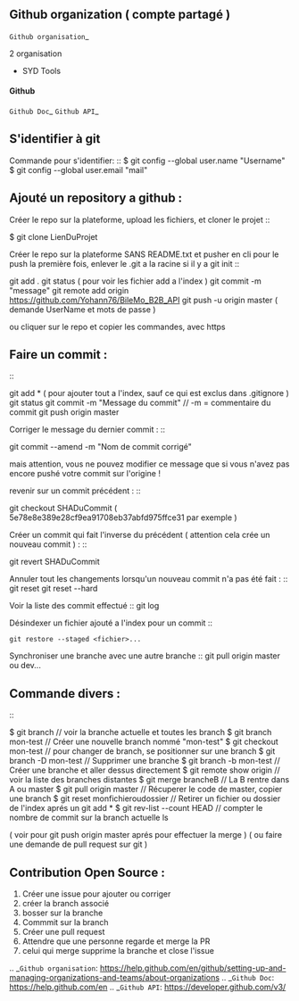 
## Github organization ( compte partagé )

`Github organisation`_

2 organisation
- SYD Tools

#### Github

`Github Doc`_
`Github API`_

S'identifier à git
-------------------

Commande pour s'identifier:
::
     $ git config --global user.name "Username"
     $ git config --global user.email "mail"

Ajouté un repository a github :
-------------------

Créer le repo sur la plateforme, upload les fichiers, et cloner le projet
::

   $ git clone LienDuProjet

Créer le repo sur la plateforme SANS README.txt et pusher en cli
pour le push la première fois, enlever le .git a la racine si il y a
git init
::

   git add .
   git status ( pour voir les fichier add a l'index )
   git commit -m "message"
   git remote add origin https://github.com/Yohann76/BileMo_B2B_API
   git push -u origin master ( demande UserName et mots de passe )

ou cliquer sur le repo et copier les commandes, avec https


Faire un commit :
-------------------
::

   git add * ( pour ajouter tout a l'index, sauf ce qui est exclus dans .gitignore )
   git status
   git commit -m "Message du commit"  // -m = commentaire du commit
   git push origin master

Corriger le message du dernier commit :
::

   git commit --amend -m "Nom de commit corrigé"

mais attention, vous ne pouvez modifier ce message que si vous n'avez pas encore pushé votre commit sur l'origine !

revenir sur un commit précédent  :
::

   git checkout SHADuCommit ( 5e78e8e389e28cf9ea91708eb37abfd975ffce31 par exemple )

Créer un commit qui fait l'inverse du précédent ( attention cela crée un nouveau commit )  :
::

   git revert SHADuCommit

Annuler tout les changements lorsqu'un nouveau commit n'a pas été fait :
::
   git reset
   git reset --hard‌


Voir la liste des commit effectué
::
   git log

Désindexer un fichier ajouté a l'index pour un commit
::

    git restore --staged <fichier>...

Synchroniser une branche avec une autre branche
::
   git pull origin master ou dev...


Commande divers :
-------------------
::

   $ git branch // voir la branche actuelle et toutes les branch
   $ git branch mon-test // Créer une nouvelle branch nommé "mon-test"
   $ git checkout mon-test // pour changer de branch, se positionner sur une branch
   $ git branch -D mon-test // Supprimer une branche
   $ git branch -b mon-test // Créer une branche et aller dessus directement
   $ git remote show origin // voir la liste des branches distantes
   $ git merge brancheB // La B rentre dans A ou master
   $ git pull origin master // Récuperer le code de master, copier une branch
   $ git reset monfichieroudossier // Retirer un fichier ou dossier de l'index aprés un git add *
   $ git rev-list --count HEAD // compter le nombre de commit sur la branch actuelle ls

( voir pour git push origin master aprés pour effectuer la merge )
( ou faire une demande de pull request sur git )

Contribution Open Source :
-------------------
1. Créer une issue pour ajouter ou corriger
2. créer la branch associé
3. bosser sur la branche
4. Commmit sur la branch
5. Créer une pull request
6. Attendre que une personne regarde et merge la PR
7. celui qui merge supprime la branche et close l'issue


.. _`Github organisation`: https://help.github.com/en/github/setting-up-and-managing-organizations-and-teams/about-organizations
.. _`Github Doc`: https://help.github.com/en
.. _`Github API`: https://developer.github.com/v3/

